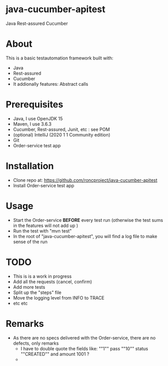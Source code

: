# java-cucumber-apitest
Java Rest-assured Cucumber

# About
This is a basic testautomation framework built with: 
* Java
* Rest-assured
* Cucumber
* It addionally features: Abstract calls 

# Prerequisites
* Java, I use OpenJDK 15 
* Maven, I use 3.6.3
* Cucumber, Rest-assured, Junit, etc : see POM
* (optional) IntelliJ (2020 1 1 Community edition)
* Git
* Order-service test app

# Installation
* Clone repo at: https://github.com/roncproject/java-cucumber-apitest 
* Install Order-service test app

# Usage
* Start the Order-service **BEFORE** every test run (otherwise the test sums in the features will not add up )
* Run the test with "mvn test"
* In the root of "java-cucumber-apitest", you will find a log file to make sense of the run

# TODO
* This is is a work in progress
 * Add all the requests (cancel, confirm)
 * Add more tests
 * Split up the "steps" file
 * Move the logging level from INFO to TRACE 
 * etc etc

# Remarks
* As there are no specs delivered with the Order-service, there are no defects, only remarks
  * I have to double quote the fields like: "\"1\"" pass "\"10\"" status "\"CREATED\"" and amount 1001 ?
  * 
    
